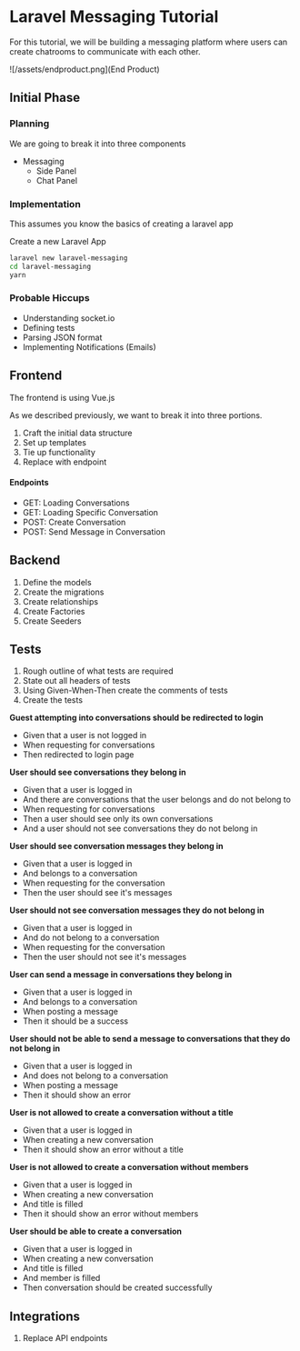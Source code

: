 # Laravel Messaging Tutorial

For this tutorial, we will be building a messaging platform where users can create chatrooms to communicate with each other.

![/assets/endproduct.png](End Product)

## Initial Phase

### Planning  

We are going to break it into three components  
- Messaging  
	- Side Panel  
	- Chat Panel  

### Implementation
This assumes you know the basics of creating a laravel app  

Create a new Laravel App
```bash
laravel new laravel-messaging
cd laravel-messaging
yarn
```

### Probable Hiccups
- Understanding socket.io
- Defining tests
- Parsing JSON format
- Implementing Notifications (Emails)

## Frontend
The frontend is using Vue.js

As we described previously, we want to break it into three portions.

1. Craft the initial data structure
2. Set up templates
3. Tie up functionality
4. Replace with endpoint

#### Endpoints
- GET: Loading Conversations
- GET: Loading Specific Conversation
- POST: Create Conversation
- POST: Send Message in Conversation

## Backend

1. Define the models
2. Create the migrations
3. Create relationships
4. Create Factories
5. Create Seeders

## Tests

1. Rough outline of what tests are required
2. State out all headers of tests
3. Using Given-When-Then create the comments of tests
4. Create the tests

**Guest attempting into conversations should be redirected to login**

- Given that a user is not logged in
- When requesting for conversations
- Then redirected to login page

**User should see conversations they belong in**  

- Given that a user is logged in  
- And there are conversations that the user belongs and do not belong to  
- When requesting for conversations  
- Then a user should see only its own conversations  
- And a user should not see conversations they do not belong in

**User should see conversation messages they belong in**

* Given that a user is logged in
* And belongs to a conversation
* When requesting for the conversation
* Then the user should see it's messages

**User should not see conversation messages they do not belong in**

* Given that a user is logged in  
* And do not belong to a conversation  
* When requesting for the conversation  
* Then the user should not see it's messages  


**User can send a message in conversations they belong in**

- Given that a user is logged in
- And belongs to a conversation
- When posting a message
- Then it should be a success

**User should not be able to send a message to conversations that they do not belong in**

- Given that a user is logged in
- And does not belong to a conversation
- When posting a message
- Then it should show an error

**User is not allowed to create a conversation without a title**

- Given that a user is logged in
- When creating a new conversation
- Then it should show an error without a title

**User is not allowed to create a conversation without members**

- Given that a user is logged in
- When creating a new conversation
- And title is filled
- Then it should show an error without members

**User should be able to create a conversation**

- Given that a user is logged in
- When creating a new conversation
- And title is filled
- And member is filled
- Then conversation should be created successfully

## Integrations

1. Replace API endpoints 